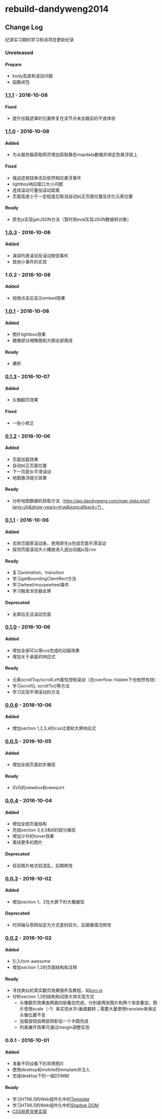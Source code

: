 # rebuild-dandyweng2014

## Change Log
纪录实习期的学习和该项目更新纪录

### Unreleased
#### Prepare
- body高度和滚动问题
- 函数闭包

### [1.1.1] - 2016-10-08
#### Fixed
- 提升加载遮罩的位置修复在该节点未加载前的不良体验

### [1.1.0] - 2016-10-08
#### Added
- 为从服务器获取网页增加获取静态mapdata数据并绑定到悬浮层上

#### Fixed
- 强迫症按钮单击后依然相应悬浮事件
- lightbox响应窗口大小问题
- 连续滚动可叠加滚动距离
- 页面高度小于一定程度后取消自动纠正页面位置及优化元素位置

#### Ready
- 原生js实现getJSON方法（暂时用eval实现JSON数据转对象）

### [1.0.3] - 2016-10-08
#### Added
- 演讲列表滚动及滚动按钮事件
- 其他小事件的实现

### 1.0.2 - 2016-10-08
#### Added
- 视频点击后显示embed效果

### [1.0.1] - 2016-10-08
#### Added
- 图片lightbox效果
- 摄像部分缩略图和大图全部离线

#### Ready
- 爆肝

### [0.1.3] - 2016-10-07
#### Added
- 头像翻页效果

#### Fixed
- 一些小修正

### [0.1.2] - 2016-10-06
#### Added
- 页面加载效果
- 自动纠正页面位置
- 下一页箭头平滑滚动
- 地图悬浮提示效果

#### Ready
- 分析地图数据的获取方法（http://api.dandyweng.com/map-data.php?lang=zh&show-years=true&jsoncallback=?）

### [0.1.1] - 2016-10-06
#### Added
- 去除页面原滚动条，使用原生js完成页面平滑滚动
- 探测页面滚动大小播放进入退出动画js及css

#### Ready
- 复习animation，transition
- 学习getBoundingClientRect方法
- 学习wheel/mousewheel事件
- 学习触发浏览器全屏

#### Deprecated
- 全屏后无法滚动页面

### [0.1.0] - 2016-10-06
#### Added
- 增加全部可以用css完成的动画效果
- 增加关于桌面的响应式

#### Ready
- 元素scrollTop/scrollLeft属性控制滚动（在overflow: hidden下也依然有效）
- 学习scroll(), scrollTo()等方法
- 学习实现平滑滚动的方法

### [0.0.6] - 2016-10-06
#### Added
- 增加section 1,2,3,4的css过渡和大屏响应式

### [0.0.5] - 2016-10-05
#### Added
- 增加全部页面初步展现

#### Ready
- SVG的viewbox和viewport

### [0.0.4] - 2016-10-04
#### Added
- 增加全部页面结构
- 完成section 3,4,5和6的部分展现
- 增加少许的hover效果
- 离线更多的图片

#### Deprecated
- 目前图片格式较混乱，后期修改

### [0.0.3] - 2016-10-02
#### Added
- 增加section 1，2在大屏下的大概展现

#### Deprecated
- 时间轴与原网站定为方式差别较大，后期看情况修改

### [0.0.2] - 2016-10-02
#### Added
- 引入font-awesome
- 增加section 1,2的页面结构和注释

#### Ready
- 寻找类似的真实翻页效果插件及教程，如[turn.js]
- 分析section 1,2的结构和动效大体实现方式
    - 头像翻页效果由两面四层叠加完成，分别是两张图片和两个渐变叠加，图片使用scale（-1）来实现水平/垂直翻转；需要大量使用translate来保证头像位置不变
    - 加载按钮由两层阴影加一个半圆完成
    - 列表展开效果可通过margin调整实现

### 0.0.1 - 2016-10-01
#### Added
- 准备不同设备下的背景图片
- 使用desktop和mobile的template并注入
- 完成desktop下的一级DOM树

#### Ready
- 学习HTML5的Web组件化中的[Template]
- 学习HTML5的Web组件化中的[Shadow DOM]
- [CSS视差背景实现]

[0.0.2]: https://github.com/bestgaohua/rebuild-dandyweng2014/releases/tag/v0.0.2
[0.0.3]: https://github.com/bestgaohua/rebuild-dandyweng2014/releases/tag/v0.0.3
[0.0.4]: https://github.com/bestgaohua/rebuild-dandyweng2014/releases/tag/v0.0.4
[0.0.5]: https://github.com/bestgaohua/rebuild-dandyweng2014/releases/tag/v0.0.5
[0.0.6]: https://github.com/bestgaohua/rebuild-dandyweng2014/releases/tag/v0.0.6
[0.1.0]: https://github.com/bestgaohua/rebuild-dandyweng2014/releases/tag/v0.1.0
[0.1.1]: https://github.com/bestgaohua/rebuild-dandyweng2014/releases/tag/v0.1.1
[0.1.2]: https://github.com/bestgaohua/rebuild-dandyweng2014/releases/tag/v0.1.2
[0.1.3]: https://github.com/bestgaohua/rebuild-dandyweng2014/releases/tag/v0.1.3
[1.0.1]: https://github.com/bestgaohua/rebuild-dandyweng2014/releases/tag/v1.0.1
[1.0.3]: https://github.com/bestgaohua/rebuild-dandyweng2014/releases/tag/v1.0.3
[1.1.0]: https://github.com/bestgaohua/rebuild-dandyweng2014/releases/tag/v1.1.0
[1.1.1]: https://github.com/bestgaohua/rebuild-dandyweng2014/releases/tag/v1.1.1

[Shadow DOM]: http://www.html5rocks.com/zh/tutorials/webcomponents/shadowdom/
[Template]: http://www.html5rocks.com/en/tutorials/webcomponents/template/
[CSS视差背景实现]: http://www.shejidaren.com/css-fixed-scroll-background.html
[turn.js]: http://www.turnjs.com/
